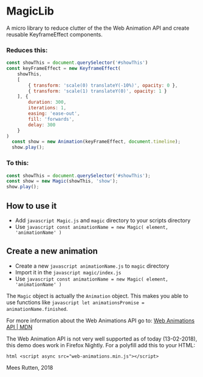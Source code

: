 # MagicLib
A micro library to reduce clutter of the the Web Animation API and create reusable KeyframeEffect components.

### Reduces this:

```javascript
const showThis = document.querySelector('#showThis')
const keyFrameEffect = new KeyframeEffect(
	showThis,
	[
		{ transform: 'scale(0) translateY(-10%)', opacity: 0 },
		{ transform: 'scale(1) translateY(0)', opacity: 1 }
	], {
		duration: 300,
		iterations: 1,
		easing: 'ease-out',
		fill: 'forwards',
		delay: 300
	}
)
  const show = new Animation(keyFrameEffect, document.timeline);
  show.play();
```

### To this:

```javascript
const showThis = document.querySelector('#showThis');
const show = new Magic(showThis, 'show');
show.play();
```

## How to use it

- Add ```javascript Magic.js``` and `magic` directory to your scripts directory
- Use ```javascript const animationName = new Magic( element, 'animationName' )```

## Create a new animation

- Create a new ```javascript animationName.js``` to `magic` directory
- Import it in the ```javascript magic/index.js```
- Use ```javascript const animationName = new Magic( element, 'animationName' )```

The `Magic` object is actually the `Animation` object. 
This makes you able to use functions like ```javascript let animationsPromise = animationName.finished```.

For more information about the Web Animations API go to:
[Web Animations API | MDN](https://developer.mozilla.org/en-US/docs/Web/API/Web_Animations_API)

The Web Animation API is not very well supported as of today (13-02-2018), this demo does work in Firefox Nightly.
For a polyfill add this to your HTML:

```html <script async src="web-animations.min.js"></script>```

Mees Rutten, 2018
